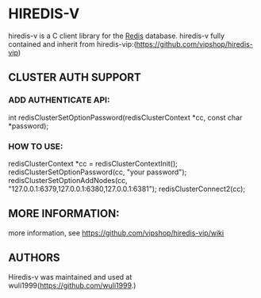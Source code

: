 
# HIREDIS-V

hiredis-v is a C client library for the [Redis](http://redis.io/) database.
hiredis-v fully contained and inherit from hiredis-vip:(https://github.com/vipshop/hiredis-vip)

## CLUSTER AUTH SUPPORT
### ADD AUTHENTICATE API:

int redisClusterSetOptionPassword(redisClusterContext *cc, const char *password);

### HOW TO USE:
redisClusterContext *cc = redisClusterContextInit();
redisClusterSetOptionPassword(cc, "your password");
redisClusterSetOptionAddNodes(cc, "127.0.0.1:6379,127.0.0.1:6380,127.0.0.1:6381");
redisClusterConnect2(cc);

## MORE INFORMATION:
more information, see https://github.com/vipshop/hiredis-vip/wiki

## AUTHORS
Hiredis-v was maintained and used at wuli1999(https://github.com/wuli1999.)
